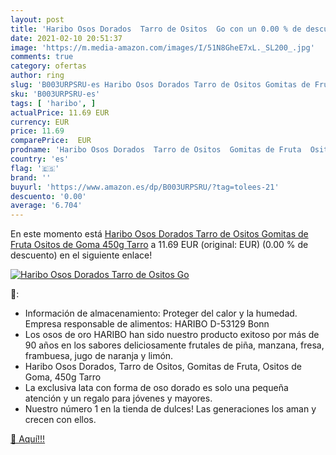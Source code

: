 ```yaml
---
layout: post
title: 'Haribo Osos Dorados  Tarro de Ositos  Go con un 0.00 % de descuento'
date: 2021-02-10 20:51:37
image: 'https://m.media-amazon.com/images/I/51N8GheE7xL._SL200_.jpg'
comments: true
category: ofertas
author: ring
slug: 'B003URPSRU-es Haribo Osos Dorados Tarro de Ositos Gomitas de Fruta...'
sku: 'B003URPSRU-es'
tags: [ 'haribo', ]
actualPrice: 11.69 EUR
currency: EUR
price: 11.69
comparePrice:  EUR
prodname: 'Haribo Osos Dorados  Tarro de Ositos  Gomitas de Fruta  Ositos de Goma  450g Tarro'
country: 'es'
flag: '🇪🇸'
brand: ''
buyurl: 'https://www.amazon.es/dp/B003URPSRU/?tag=tolees-21'
descuento: '0.00'
average: '6.704'
---
```


En este momento está [Haribo Osos Dorados  Tarro de Ositos  Gomitas de Fruta  Ositos de Goma  450g Tarro](https://www.amazon.es/dp/B003URPSRU/?tag=tolees-21) a 11.69 EUR (original:  EUR) (0.00 %  de descuento) en el siguiente enlace!

[![Haribo Osos Dorados  Tarro de Ositos  Go](https://m.media-amazon.com/images/I/51N8GheE7xL._SL200_.jpg)](https://www.amazon.es/dp/B003URPSRU/?tag=tolees-21)

🔎:

- Información de almacenamiento: Proteger del calor y la humedad. Empresa responsable de alimentos: HARIBO D-53129 Bonn
- Los osos de oro HARIBO han sido nuestro producto exitoso por más de 90 años en los sabores deliciosamente frutales de piña, manzana, fresa, frambuesa, jugo de naranja y limón.
- Haribo Osos Dorados, Tarro de Ositos, Gomitas de Fruta, Ositos de Goma, 450g Tarro
- La exclusiva lata con forma de oso dorado es solo una pequeña atención y un regalo para jóvenes y mayores.
- Nuestro número 1 en la tienda de dulces! Las generaciones los aman y crecen con ellos.

[🛒 Aquí!!!](https://www.amazon.es/dp/B003URPSRU/?tag=tolees-21)
